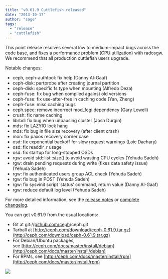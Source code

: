 ```yaml
---
title: "v0.61.9 Cuttlefish released"
date: "2013-10-17"
author: "sage"
tags: 
  - "release"
  - "cuttlefish"
---
```


This point release resolves several low to medium-impact bugs across the code base, and fixes a performance problem (CPU utilization) with radosgw. We recommend that all production cuttlefish users upgrade.

Notable changes:

- ceph, ceph-authtool: fix help (Danny Al-Gaaf)
- ceph-disk: partprobe after creating journal partition
- ceph-disk: specific fs type when mounting (Alfredo Deza)
- ceph-fuse: fix bug when compiled against old versions
- ceph-fuse: fix use-after-free in caching code (Yan, Zheng)
- ceph-fuse: misc caching bugs
- ceph.spec: remove incorrect mod\_fcgi dependency (Gary Lowell)
- crush: fix name caching
- librbd: fix bug when unpausing cluster (Josh Durgin)
- mds: fix LAZYIO lock hang
- mds: fix bug in file size recovery (after client crash)
- mon: fix paxos recovery corner case
- osd: fix exponential backoff for slow request warnings (Loic Dachary)
- osd: fix readdir\_r usage
- osd: fix startup for long-stopped OSDs
- rgw: avoid std::list::size() to avoid wasting CPU cycles (Yehuda Sadeh)
- rgw: drain pending requests during write (fixes data safety issue) (Yehuda Sadeh)
- rgw: fix authenticated users group ACL check (Yehuda Sadeh)
- rgw: fix bug in POST (Yehuda Sadeh)
- rgw: fix sysvinit script ‘status’ command, return value (Danny Al-Gaaf)
- rgw: reduce default log level (Yehuda Sadeh)

For more detailed information, see the [release notes](http://ceph.com/docs/master/release-notes/#v0-61-9-cuttlefish) or [complete changelog](http://ceph.com/docs/master/_downloads/v0.61.9.txt).

You can get v0.61.9 from the usual locations:

- Git at git://[github.com/ceph](http://github.com/ceph)/ceph.git
- Tarball at [http://ceph.com/download/ceph-0.61.9.tar.gz](http://ceph.com/download/ceph-0.61.9.tar.gz)
- For Debian/Ubuntu packages, see [http://ceph.com/docs/master/install/debian](http://ceph.com/docs/master/install/debian)
- For RPMs, see [http://ceph.com/docs/master/install/rpm](http://ceph.com/docs/master/install/rpm)

![](http://track.hubspot.com/__ptq.gif?a=268973&k=14&bu=http://ceph.com&r=http://ceph.com/releases/v0-61-9-cuttlefish-released/&bvt=rss&p=wordpress)
